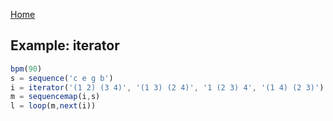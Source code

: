 [Home](https://emicklei.github.io/melrose)

## Example: iterator

```javascript
bpm(90)
s = sequence('c e g b')
i = iterator('(1 2) (3 4)', '(1 3) (2 4)', '1 (2 3) 4', '(1 4) (2 3)')
m = sequencemap(i,s)
l = loop(m,next(i))
```